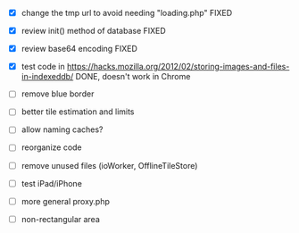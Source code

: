 - [x] change the tmp url to avoid needing "loading.php"		FIXED
- [x] review init() method of database						FIXED
- [x] review base64	encoding								FIXED
- [x] test code in https://hacks.mozilla.org/2012/02/storing-images-and-files-in-indexeddb/		DONE, doesn't work in Chrome

- [ ] remove blue border
- [ ] better tile estimation and limits
- [ ] allow naming caches?
- [ ] reorganize code
- [ ] remove unused files (ioWorker, OfflineTileStore)
- [ ] test iPad/iPhone
- [ ] more general proxy.php

- [ ] non-rectangular area

